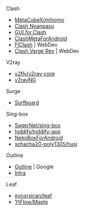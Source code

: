 
Clash
- [MetaCubeX/mihomo](https://github.com/MetaCubeX/mihomo)
- [Clash Nyanpasu](https://nyanpasu.elaina.moe/)
- [GUI.for.Clash](https://github.com/GUI-for-Cores/GUI.for.Clash)
- [ClashMetaForAndroid](https://github.com/MetaCubeX/ClashMetaForAndroid)
- [FlClash](https://github.com/chen08209/FlClash) | WebDev
- [Clash Verge Rev](https://github.com/clash-verge-rev/clash-verge-rev) | WebDev

V2ray
- [v2fly/v2ray-core](https://github.com/v2fly/v2ray-core)
- [v2rayNG](https://github.com/2dust/v2rayNG)

Surge
- [Surfboard](https://getsurfboard.com/)

Sing-box
- [SagerNet/sing-box](https://github.com/SagerNet/sing-box)
- [hiddify/hiddify-app](https://github.com/hiddify/hiddify-app)
- [NekoBoxForAndroid](https://github.com/MatsuriDayo/NekoBoxForAndroid)
- [xchacha20-poly1305/husi](https://github.com/xchacha20-poly1305/husi)

Outline
- [Outline](https://getoutline.org/) | Google
- [Intra](https://github.com/Jigsaw-Code/Intra)

Leaf
- [eycorsican/leaf](https://github.com/eycorsican/leaf)
- [YtFlow/Maple](https://github.com/YtFlow/Maple)